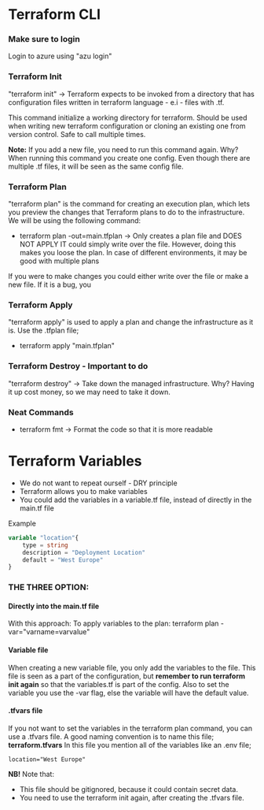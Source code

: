 # Terraform CLI

### Make sure to login 
Login to azure using "azu login"


### Terraform Init
"terraform init" -> Terraform expects to be invoked from a directory that has configuration files written in terraform language - e.i - files with .tf. 

This command initialize a working directory for terraform. Should be used when writing new terraform configuration or cloning an existing one from version control. Safe to call multiple times. 

**Note:** If you add a new file, you need to run this command again. Why? When running this command you create one config. Even though there are multiple .tf files, it will be seen as the same config file. 


### Terraform Plan
"terraform plan" is the command for creating an execution plan, which lets you preview the changes that Terraform plans to do to the infrastructure. We will be using the following command:

- terraform plan -out=main.tfplan -> Only creates a plan file and DOES NOT APPLY IT could simply write over the file. However, doing this makes you loose the plan. In case of different environments, it may be good with multiple plans

If you were to make changes you could either write over the file or make a new file. If it is a bug, you 

### Terraform Apply
"terraform apply" is used to apply a plan and change the infrastructure as it is. Use the .tfplan file;

- terraform apply "main.tfplan"


### Terraform Destroy - Important to do 
"terraform destroy" -> Take down the managed infrastructure. Why? Having it up cost money, so we may need to take it down.


### Neat Commands
- terraform fmt -> Format the code so that it is more readable 


# Terraform Variables

- We do not want to repeat ourself - DRY principle 
- Terraform allows you to make variables 
- You could add the variables in a variable.tf file, instead of directly in the main.tf file

Example 

```terraform
variable "location"{
    type = string
    description = "Deployment Location"
    default = "West Europe"
}

```


### THE THREE OPTION:

#### Directly into the main.tf file
With this approach:
To apply variables to the plan: terraform plan -var="varname=varvalue"

#### Variable file 
When creating a new variable file, you only add the variables to the file. This file is seen as a part of the configuration, but **remember to run terraform init again** so that the variables.tf is part of the config. 
Also to set the variable you use the -var flag, else the variable will have the default value. 

#### .tfvars file 

If you not want to set the variables in the terraform plan command, you can use a .tfvars file.
A good naming convention is to name this file; **terraform.tfvars**
In this file you mention all of the variables like an .env file;

```env
location="West Europe"
```

**NB!** Note that:
- This file should be gitignored, because it could contain secret data.
- You need to use the terraform init again, after creating the .tfvars file. 